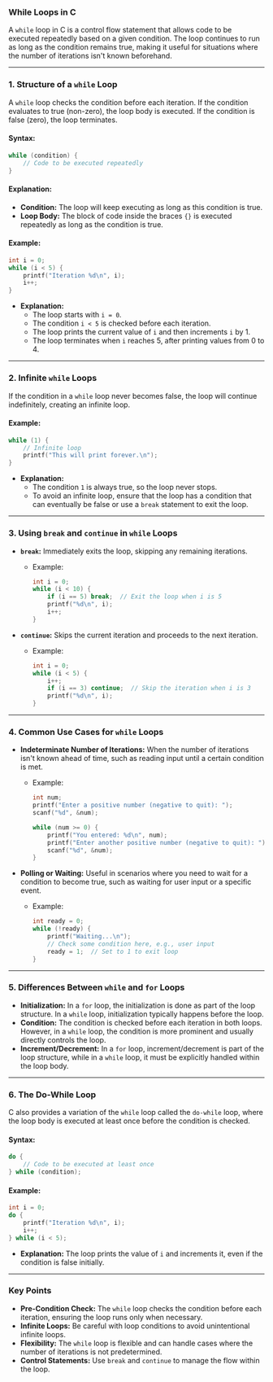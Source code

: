 ### **While Loops in C**

A `while` loop in C is a control flow statement that allows code to be executed repeatedly based on a given condition. The loop continues to run as long as the condition remains true, making it useful for situations where the number of iterations isn't known beforehand.

---

### **1. Structure of a `while` Loop**

A `while` loop checks the condition before each iteration. If the condition evaluates to true (non-zero), the loop body is executed. If the condition is false (zero), the loop terminates.

#### **Syntax:**
```c
while (condition) {
    // Code to be executed repeatedly
}
```

#### **Explanation:**
- **Condition:** The loop will keep executing as long as this condition is true.
- **Loop Body:** The block of code inside the braces `{}` is executed repeatedly as long as the condition is true.

#### **Example:**
```c
int i = 0;
while (i < 5) {
    printf("Iteration %d\n", i);
    i++;
}
```
- **Explanation:**
  - The loop starts with `i = 0`.
  - The condition `i < 5` is checked before each iteration.
  - The loop prints the current value of `i` and then increments `i` by 1.
  - The loop terminates when `i` reaches 5, after printing values from 0 to 4.

---

### **2. Infinite `while` Loops**

If the condition in a `while` loop never becomes false, the loop will continue indefinitely, creating an infinite loop.

#### **Example:**
```c
while (1) {
    // Infinite loop
    printf("This will print forever.\n");
}
```
- **Explanation:**
  - The condition `1` is always true, so the loop never stops.
  - To avoid an infinite loop, ensure that the loop has a condition that can eventually be false or use a `break` statement to exit the loop.

---

### **3. Using `break` and `continue` in `while` Loops**

- **`break`:** Immediately exits the loop, skipping any remaining iterations.
  - Example:
    ```c
    int i = 0;
    while (i < 10) {
        if (i == 5) break;  // Exit the loop when i is 5
        printf("%d\n", i);
        i++;
    }
    ```

- **`continue`:** Skips the current iteration and proceeds to the next iteration.
  - Example:
    ```c
    int i = 0;
    while (i < 5) {
        i++;
        if (i == 3) continue;  // Skip the iteration when i is 3
        printf("%d\n", i);
    }
    ```

---

### **4. Common Use Cases for `while` Loops**

- **Indeterminate Number of Iterations:** When the number of iterations isn't known ahead of time, such as reading input until a certain condition is met.
  - Example:
    ```c
    int num;
    printf("Enter a positive number (negative to quit): ");
    scanf("%d", &num);
    
    while (num >= 0) {
        printf("You entered: %d\n", num);
        printf("Enter another positive number (negative to quit): ");
        scanf("%d", &num);
    }
    ```

- **Polling or Waiting:** Useful in scenarios where you need to wait for a condition to become true, such as waiting for user input or a specific event.
  - Example:
    ```c
    int ready = 0;
    while (!ready) {
        printf("Waiting...\n");
        // Check some condition here, e.g., user input
        ready = 1;  // Set to 1 to exit loop
    }
    ```

---

### **5. Differences Between `while` and `for` Loops**

- **Initialization:** In a `for` loop, the initialization is done as part of the loop structure. In a `while` loop, initialization typically happens before the loop.
- **Condition:** The condition is checked before each iteration in both loops. However, in a `while` loop, the condition is more prominent and usually directly controls the loop.
- **Increment/Decrement:** In a `for` loop, increment/decrement is part of the loop structure, while in a `while` loop, it must be explicitly handled within the loop body.

---

### **6. The Do-While Loop**

C also provides a variation of the `while` loop called the `do-while` loop, where the loop body is executed at least once before the condition is checked.

#### **Syntax:**
```c
do {
    // Code to be executed at least once
} while (condition);
```

#### **Example:**
```c
int i = 0;
do {
    printf("Iteration %d\n", i);
    i++;
} while (i < 5);
```
- **Explanation:** The loop prints the value of `i` and increments it, even if the condition is false initially.

---

### **Key Points**

- **Pre-Condition Check:** The `while` loop checks the condition before each iteration, ensuring the loop runs only when necessary.
- **Infinite Loops:** Be careful with loop conditions to avoid unintentional infinite loops.
- **Flexibility:** The `while` loop is flexible and can handle cases where the number of iterations is not predetermined.
- **Control Statements:** Use `break` and `continue` to manage the flow within the loop.
